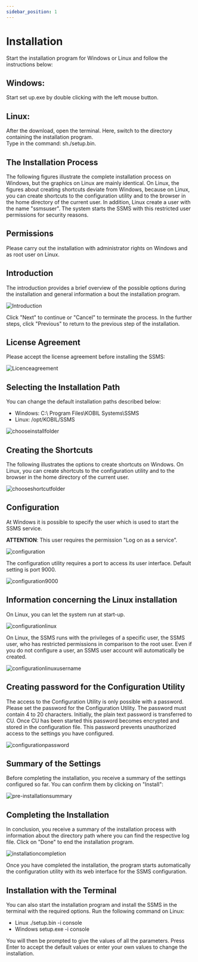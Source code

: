 ```yaml
---
sidebar_position: 1
---
```

# Installation

Start the installation program for Windows or Linux and follow the instructions below:

## Windows:

Start set up.exe by double clicking with the left mouse button.

## Linux:

After the download, open the terminal. Here, switch to the directory containing the installation program.  
Type in the command: sh./setup.bin.  

## The Installation Process

The following figures illustrate the complete installation process on Windows, but the graphics on Linux are mainly identical. On Linux, the figures about creating shortcuts deviate from Windows, because on Linux, you can create shortcuts to the configuration utility and to the browser in the home directory of the current user. In addition, Linux create a user with the name "ssmsuser". The system starts the SSMS with this restricted user permissions for security reasons.  

## Permissions

Please carry out the installation with administrator rights on Windows and as root user on Linux.

## Introduction

The introduction provides a brief overview of the possible options during the installation and general information a bout the installation program.

![Introduction](installation_introduction.png)  

Click "Next" to continue or "Cancel" to terminate the process. In the further steps, click "Previous" to return to the previous step of the installation.  

## License Agreement  

Please accept the license agreement before installing the SSMS:  

![Licenceagreement](installation_licenceagreement.png)  

## Selecting the Installation Path  

You can change the default installation paths described below:
* Windows:  C:\ Program Files\KOBIL Systems\SSMS  
* Linux: /opt/KOBIL/SSMS  


![chooseinstallfolder](installation_chooseinstallfolder.png)  

## Creating the Shortcuts  

The following illustrates the options to create shortcuts on Windows. On Linux, you can create shortcuts to the configuration utility and to the browser in the home directory of the current user.  

![chooseshortcutfolder](installation_chooseshortcutfolder.png)  


## Configuration  

At Windows it is possible to specify the user which is used to start the SSMS service.

**ATTENTION**: This user requires the permission "Log on as a service”.

![configuration](installation_configuration.png)  

The configuration utility requires a port to access its user interface. Default setting is port 9000.  

![configuration9000](installation_configuration9000.png)  

## Information concerning the Linux installation  

On Linux, you can let the system run at start-up.  

![configurationlinux](installation_configurationlinux.png)  

On Linux, the SSMS runs with the privileges of a specific user, the SSMS user, who has restricted permissions in comparison to the root user. Even if you do not configure a user, an SSMS user account will automatically be created.  

![configurationlinuxusername](installation_configurationlinuxusername.png)  

## Creating password for the Configuration Utility  

The access to the Configuration Utility is only possible with a password. Please set the password for the Configuration Utility. The password must contain 4 to 20 characters. Initially, the plain text password is transferred to CU. Once CU has been started this password becomes encrypted and stored in the configuration file. This password prevents unauthorized access to the settings you have configured.  

![configurationpassword](installation_configurationpassword.png)  

 ## Summary of the Settings  

 Before completing the installation, you receive a summary of the settings configured so far. You can confirm them by clicking on "Install":  

 ![pre-installationsummary](installation_summary.png)  

 ## Completing the Installation  

In conclusion, you receive a summary of the installation process with information about the directory path where you can find the respective log file. Click on "Done" to end the installation program.  

  ![installationcompletion](installation_completion.png)  

Once you have completed the installation, the program starts automatically the configuration utility with its web interface for the SSMS configuration.  

  ## Installation with the Terminal  

You can also start the installation program and install the SSMS in the terminal with the required options. Run the following command on Linux:  
  * Linux
           ./setup.bin -i console  
  * Windows
            setup.exe -i  console  

You will then be prompted to give the values of all the parameters. Press Enter to accept the default values or enter your own values to change the installation.  
